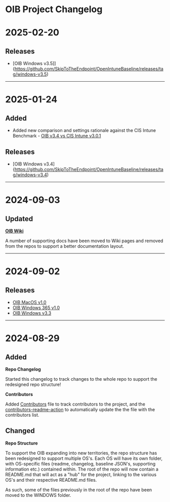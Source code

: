 # OIB Project Changelog

# 2025-02-20
## Releases
* [OIB Windows v3.5]]{https://github.com/SkipToTheEndpoint/OpenIntuneBaseline/releases/tag/windows-v3.5)

---

# 2025-01-24
## Added
* Added new comparison and settings rationale against the CIS Intune Benchmark - [OIB v3.4 vs CIS Intune v3.0.1](/WINDOWS/OIBvsCIS-Rationale.csv)

## Releases
* [OIB Windows v3.4]{https://github.com/SkipToTheEndpoint/OpenIntuneBaseline/releases/tag/windows-v3.4)

---

# 2024-09-03
## Updated
[**OIB Wiki**](https://github.com/SkipToTheEndpoint/OpenIntuneBaseline/wiki)

A number of supporting docs have been moved to Wiki pages and removed from the repos to support a better documentation layout.

---

# 2024-09-02
## Releases
* [OIB MacOS v1.0](https://github.com/SkipToTheEndpoint/OpenIntuneBaseline/releases/tag/macos-v1.0)
* [OIB Windows 365 v1.0](https://github.com/SkipToTheEndpoint/OpenIntuneBaseline/releases/tag/win365-v1.0)
* [OIB Windows v3.3](https://github.com/SkipToTheEndpoint/OpenIntuneBaseline/releases/tag/windows-v3.3)

---

# 2024-08-29
## Added
**Repo Changelog**

Started this changelog to track changes to the whole repo to support the redesigned repo structure!

**Contributors**

Added [Contributors](CONTRIBUTORS.md) file to track contributors to the project, and the [contributors-readme-action](https://github.com/akhilmhdh/contributors-readme-action) to automatically update the the file with the contributors list.

## Changed
**Repo Structure**

To support the OIB expanding into new territories, the repo structure has been redesigned to support multiple OS's. Each OS will have its own folder, with OS-specific files (readme, changelog, baseline JSON's, supporting information etc.) contained within.
The root of the repo will now contain a README.md that will act as a "hub" for the project, linking to the various OS's and their respective README.md files.

As such, some of the files previously in the root of the repo have been moved to the WINDOWS folder.
